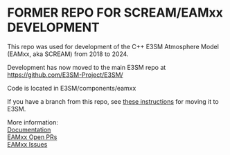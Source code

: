 
FORMER REPO FOR SCREAM/EAMxx DEVELOPMENT
================================================================================

This repo was used for development of the C++ E3SM Atmosphere Model (EAMxx, aka SCREAM)
from 2018 to 2024.

Development has now moved to the main E3SM repo at https://github.com/E3SM-Project/E3SM/

Code is located in E3SM/components/eamxx

If you have a branch from this repo, see [these instructions](https://acme-climate.atlassian.net/wiki/spaces/DOC/pages/4788256835/Moving+EAMxx+development+to+E3SM) for moving it to E3SM.

More information:  
[Documentation](https://docs.e3sm.org/E3SM/EAMxx/)  
[EAMxx Open PRs](https://github.com/E3SM-Project/E3SM/pulls?q=is%3Apr+is%3Aopen+label%3AEAMxx)  
[EAMxx Issues]( https://github.com/E3SM-Project/E3SM/issues?q=is%3Aissue+is%3Aopen+label%3AEAMxx)

